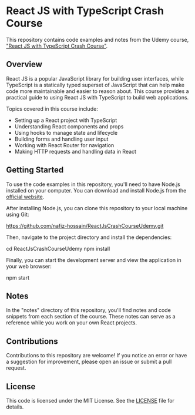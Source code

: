 # React JS with TypeScript Crash Course

This repository contains code examples and notes from the Udemy course, ["React JS with TypeScript Crash Course"](https://www.udemy.com/course/react-js-with-typescript-crash-course-2022/learn/lecture/30750750#overview).

## Overview

React JS is a popular JavaScript library for building user interfaces, while TypeScript is a statically typed superset of JavaScript that can help make code more maintainable and easier to reason about. This course provides a practical guide to using React JS with TypeScript to build web applications.

Topics covered in this course include:

- Setting up a React project with TypeScript
- Understanding React components and props
- Using hooks to manage state and lifecycle
- Building forms and handling user input
- Working with React Router for navigation
- Making HTTP requests and handling data in React

## Getting Started

To use the code examples in this repository, you'll need to have Node.js installed on your computer. You can download and install Node.js from the [official website](https://nodejs.org/en/).

After installing Node.js, you can clone this repository to your local machine using Git:

https://github.com/nafiz-hossain/ReactJsCrashCourseUdemy.git


Then, navigate to the project directory and install the dependencies:

cd ReactJsCrashCourseUdemy
npm install


Finally, you can start the development server and view the application in your web browser:

npm start


## Notes

In the "notes" directory of this repository, you'll find notes and code snippets from each section of the course. These notes can serve as a reference while you work on your own React projects.

## Contributions

Contributions to this repository are welcome! If you notice an error or have a suggestion for improvement, please open an issue or submit a pull request.

## License

This code is licensed under the MIT License. See the [LICENSE](./LICENSE) file for details.


